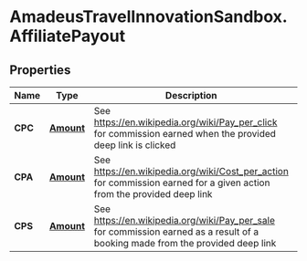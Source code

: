 # AmadeusTravelInnovationSandbox.AffiliatePayout

## Properties
Name | Type | Description | Notes
------------ | ------------- | ------------- | -------------
**CPC** | [**Amount**](Amount.md) | See https://en.wikipedia.org/wiki/Pay_per_click for commission earned when the provided deep link is clicked | [optional] 
**CPA** | [**Amount**](Amount.md) | See https://en.wikipedia.org/wiki/Cost_per_action for commission earned for a given action from the provided deep link | [optional] 
**CPS** | [**Amount**](Amount.md) | See https://en.wikipedia.org/wiki/Pay_per_sale for commission earned as a result of a booking made from the provided deep link | [optional] 


